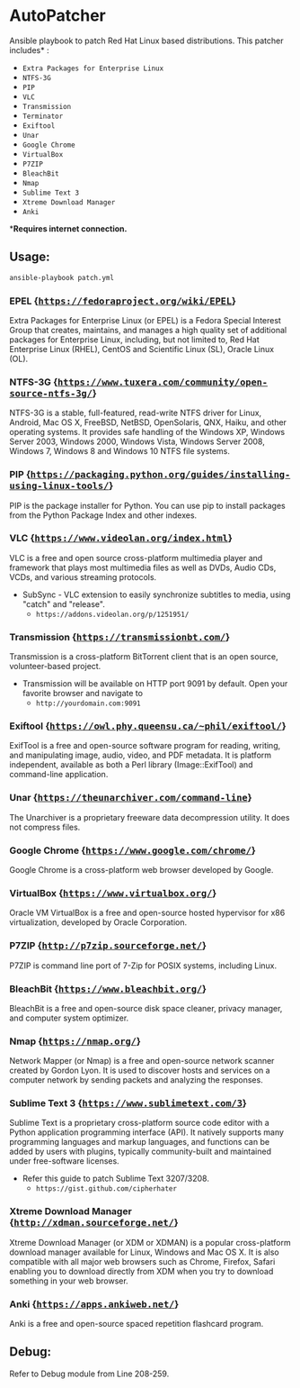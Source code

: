# AutoPatcher
Ansible playbook to patch Red Hat Linux based distributions. This patcher includes* :
* ```Extra Packages for Enterprise Linux```
* ```NTFS-3G```
* ```PIP```
* ```VLC```
* ```Transmission```
* ```Terminator```
* ```Exiftool```
* ```Unar```
* ```Google Chrome```
* ```VirtualBox```
* ```P7ZIP```
* ```BleachBit```
* ```Nmap```
* ```Sublime Text 3```
* ```Xtreme Download Manager```
* ```Anki```

*<b>Requires internet connection.</b>

## Usage:
```bash
ansible-playbook patch.yml
```

### EPEL {<kbd>https://fedoraproject.org/wiki/EPEL</kbd>}
Extra Packages for Enterprise Linux (or EPEL) is a Fedora Special Interest Group that creates, maintains, and manages a high quality set of additional packages for Enterprise Linux, including, but not limited to, Red Hat Enterprise Linux (RHEL), CentOS and Scientific Linux (SL), Oracle Linux (OL).

### NTFS-3G {<kbd>https://www.tuxera.com/community/open-source-ntfs-3g/</kbd>}
NTFS-3G is a stable, full-featured, read-write NTFS driver for Linux, Android, Mac OS X, FreeBSD, NetBSD, OpenSolaris, QNX, Haiku, and other operating systems. It provides safe handling of the Windows XP, Windows Server 2003, Windows 2000, Windows Vista, Windows Server 2008, Windows 7, Windows 8 and Windows 10 NTFS file systems.

### PIP {<kbd>https://packaging.python.org/guides/installing-using-linux-tools/</kbd>}
PIP is the package installer for Python. You can use pip to install packages from the Python Package Index and other indexes.

### VLC {<kbd>https://www.videolan.org/index.html</kbd>}
VLC is a free and open source cross-platform multimedia player and framework that plays most multimedia files as well as DVDs, Audio CDs, VCDs, and various streaming protocols. 
* SubSync - VLC extension to easily synchronize subtitles to media, using "catch" and "release". 
  * ```https://addons.videolan.org/p/1251951/```

### Transmission {<kbd>https://transmissionbt.com/</kbd>}
Transmission is a cross-platform BitTorrent client that is an open source, volunteer-based project.
* Transmission will be available on HTTP port 9091 by default. Open your favorite browser and navigate to
  * ```http://yourdomain.com:9091```

### Exiftool {<kbd>https://owl.phy.queensu.ca/~phil/exiftool/</kbd>}
ExifTool is a free and open-source software program for reading, writing, and manipulating image, audio, video, and PDF metadata. It is platform independent, available as both a Perl library (Image::ExifTool) and command-line application.

### Unar {<kbd>https://theunarchiver.com/command-line</kbd>}
The Unarchiver is a proprietary freeware data decompression utility. It does not compress files.

### Google Chrome {<kbd>https://www.google.com/chrome/</kbd>}
Google Chrome is a cross-platform web browser developed by Google.

### VirtualBox {<kbd>https://www.virtualbox.org/</kbd>}
Oracle VM VirtualBox is a free and open-source hosted hypervisor for x86 virtualization, developed by Oracle Corporation.

### P7ZIP {<kbd>http://p7zip.sourceforge.net/</kbd>}
P7ZIP is command line port of 7-Zip for POSIX systems, including Linux.

### BleachBit {<kbd>https://www.bleachbit.org/</kbd>}
BleachBit is a free and open-source disk space cleaner, privacy manager, and computer system optimizer.

### Nmap {<kbd>https://nmap.org/</kbd>}
Network Mapper (or Nmap) is a free and open-source network scanner created by Gordon Lyon. It is used to discover hosts and services on a computer network by sending packets and analyzing the responses.

### Sublime Text 3 {<kbd>https://www.sublimetext.com/3</kbd>}
Sublime Text is a proprietary cross-platform source code editor with a Python application programming interface (API). It natively supports many programming languages and markup languages, and functions can be added by users with plugins, typically community-built and maintained under free-software licenses.
* Refer this guide to patch Sublime Text 3207/3208.
  * ```https://gist.github.com/cipherhater```

### Xtreme Download Manager {<kbd>http://xdman.sourceforge.net/</kbd>}
Xtreme Download Manager (or XDM or XDMAN) is a popular cross-platform download manager available for Linux, Windows and Mac OS X. It is also compatible with all major web browsers such as Chrome, Firefox, Safari enabling you to download directly from XDM when you try to download something in your web browser.

### Anki {<kbd>https://apps.ankiweb.net/</kbd>}
Anki is a free and open-source spaced repetition flashcard program.

## Debug:
Refer to Debug module from Line 208-259.
